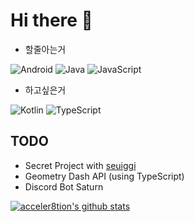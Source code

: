 # Hi there 👋

- 할줄아는거

![Android](https://img.shields.io/badge/-Android-00c717?style=for-the-badge&logo=android&logoColor=fff)
![Java](https://img.shields.io/badge/-Java-007396?style=for-the-badge&logo=java&logoColor=fff)
![JavaScript](https://img.shields.io/badge/-JavaScript-007396?style=for-the-badge&logo=js&logoColor=fff)  <br>

- 하고싶은거

![Kotlin](https://img.shields.io/badge/-Kotlin-f2850b?style=for-the-badge&logo=kotlin&logoColor=fff)
![TypeScript](https://img.shields.io/badge/-TypeScript-007396?style=for-the-badge&logo=ts&logoColor=fff)  <br>


## TODO

- Secret Project with [seuiggi](https://github.com/seuiggi)
- Geometry Dash API (using TypeScript)
- Discord Bot Saturn

[![acceler8tion's github stats](https://github-readme-stats.vercel.app/api?username=acceler8tion)](https://github.com/acceler8tion/github-readme-stats)
